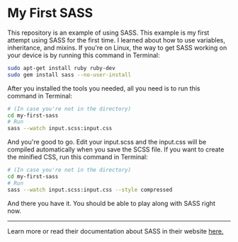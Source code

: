 # My First SASS

This repository is an example of using SASS. This example is my first attempt using SASS for the first time. I learned about how to use variables, inheritance, and mixins. If you're on Linux, the way to get SASS working on your device is by running this command in Terminal:

````sh
sudo apt-get install ruby ruby-dev
sudo gem install sass --no-user-install
````

After you installed the tools you needed, all you need is to run this command in Terminal:

````sh
# (In case you're not in the directory)
cd my-first-sass
# Run
sass --watch input.scss:input.css
````

And you're good to go. Edit your input.scss and the input.css will be compiled automatically when you save the SCSS file. If you want to create the minified CSS, run this command in Terminal:

````sh
# (In case you're not in the directory)
cd my-first-sass
# Run
sass --watch input.scss:input.css --style compressed
````

And there you have it. You should be able to play along with SASS right now.

---

Learn more or read their documentation about SASS in their website [here.](https://sass-lang.com/)
